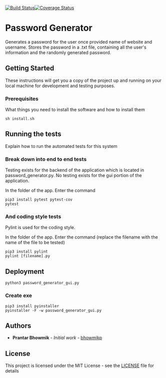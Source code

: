 [![Build Status](https://travis-ci.org/bhowmikp/Password_Generator.svg?branch=master)](https://travis-ci.org/bhowmikp/Password_Generator)[![Coverage Status](https://coveralls.io/repos/github/bhowmikp/Password_Generator/badge.svg?branch=master)](https://coveralls.io/github/bhowmikp/Password_Generator?branch=master)

# Password Generator

Generates a password for the user once provided name of website and username. Stores the password in a .txt file, containing all the user's information and the randomly generated password.

## Getting Started

These instructions will get you a copy of the project up and running on your local machine for development and testing purposes.

### Prerequisites

What things you need to install the software and how to install them

```
sh install.sh
```

## Running the tests

Explain how to run the automated tests for this system

### Break down into end to end tests

Testing exists for the backend of the application which is located in password_generator.py. No testing exists for the gui portion of the application.

In the folder of the app. Enter the command
```
pip3 install pytest pytest-cov
pytest
```

### And coding style tests

Pylint is used for the coding style.

In the folder of the app. Enter the command (replace the filename with the name of the file to be tested)
```
pip3 install pylint
pylint [filename].py
```

## Deployment

```
python3 password_generator_gui.py
```

### Create exe
```
pip3 install pyinstaller
pyinstaller -F -w password_generator_gui.py
```

## Authors

* **Prantar Bhowmik** - *Initial work* - [bhowmikp](https://github.com/bhowmikp)

## License

This project is licensed under the MIT License - see the [LICENSE](LICENSE) file for details
